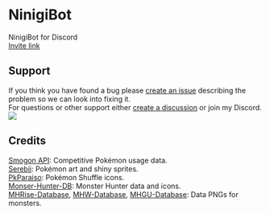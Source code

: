 # NinigiBot
NinigiBot for Discord  
<a href="https://discordapp.com/oauth2/authorize?client_id=592760951103684618&scope=bot&permissions=8">Invite link</a>

## Support
If you think you have found a bug please [create an issue](https://github.com/Glazelf/NinigiBot/issues) describing the problem so we can look into fixing it.  
For questions or other support either [create a discussion](https://github.com/Glazelf/NinigiBot/discussions) or join my Discord.  
[<img src="https://canary.discordapp.com/api/guilds/549214833858576395/widget.png?style=banner2">](https://discord.gg/2gkybyu)

## Credits
[Smogon API](https://www.smogon.com/forums/threads/usage-stats-api.3661849): Competitive Pokémon usage data.  
[Serebii](https://serebii.net): Pokémon art and shiny sprites.  
[PkParaiso](https://www.pkparaiso.com/): Pokémon Shuffle icons.  
[Monser-Hunter-DB](https://github.com/CrimsonNynja/monster-hunter-DB): Monster Hunter data and icons.  
[MHRise-Database](https://github.com/RoboMechE/MHRise-Database), [MHW-Database](https://github.com/RoboMechE/MHW-Database), [MHGU-Database](https://github.com/RoboMechE/MHGU-Database): Data PNGs for monsters.  
